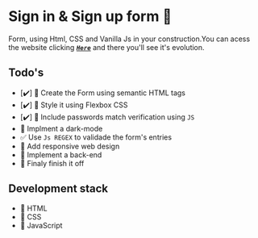 # Sign in & Sign up form :page_facing_up:

Form, using Html, CSS and  Vanilla Js in your construction.You can acess the website clicking [***`Here`***](https://tas48.github.io/login-form/) and there you'll see it's evolution.



## Todo's

- [:heavy_check_mark:] :page_facing_up: Create the Form using semantic HTML tags 
- [:heavy_check_mark:] :lips: Style it using Flexbox CSS
- [:heavy_check_mark:] :key: Include passwords match verification using `JS`
- :crescent_moon: Implment a dark-mode
- :white_check_mark: Use `Js REGEX` to validade the form's entries
- :art: Add responsive web design
- :file_folder: Implement a back-end
- :checkered_flag: Finaly finish it off

## Development stack
- :red_circle: HTML
- :red_circle: CSS
- :red_circle: JavaScript
